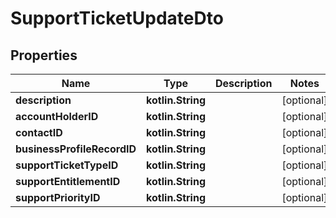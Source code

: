 
# SupportTicketUpdateDto

## Properties
| Name | Type | Description | Notes |
| ------------ | ------------- | ------------- | ------------- |
| **description** | **kotlin.String** |  |  [optional] |
| **accountHolderID** | **kotlin.String** |  |  [optional] |
| **contactID** | **kotlin.String** |  |  [optional] |
| **businessProfileRecordID** | **kotlin.String** |  |  [optional] |
| **supportTicketTypeID** | **kotlin.String** |  |  [optional] |
| **supportEntitlementID** | **kotlin.String** |  |  [optional] |
| **supportPriorityID** | **kotlin.String** |  |  [optional] |



